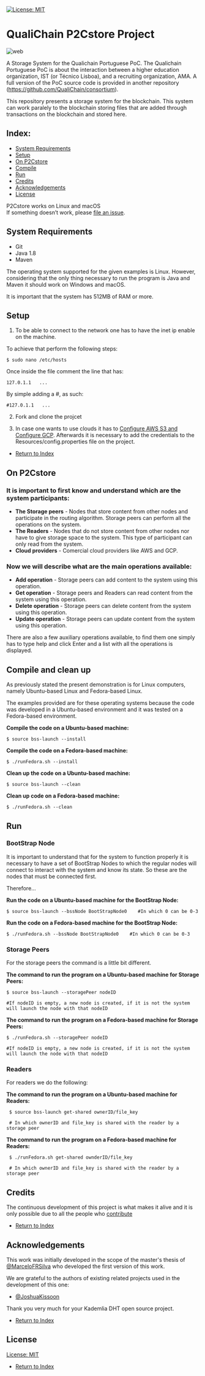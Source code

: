 [![License: MIT](https://img.shields.io/badge/License-MIT-green.svg)](https://opensource.org/licenses/MIT)

# QualiChain P2Cstore Project

![web][logo]

[logo]: https://web.ist.utl.pt/~ist180970/assets/img/qualichain-logo.png
A Storage System for the Qualichain Portuguese PoC. The Qualichain Portuguese PoC is about the interaction between a higher education organization, IST (or Técnico Lisboa), and a recruiting organization, AMA. A full version of the PoC source code is provided in another repository (https://github.com/QualiChain/consortium). 

This repository presents a storage system for the blockchain. This system can work paralely to the blockchain storing files that are added through transactions on the blockchain and stored here.

## Index:
- [System Requirements](#system-requirements)
- [Setup](#setup)
- [On P2Cstore](#on-p2cstore)
- [Compile](#compile)
- [Run](#run)
- [Credits](#credits)
- [Acknowledgements](#acknowledgements)
- [License](#license)

P2Cstore works on Linux and macOS<br>
If something doesn’t work, please [file an issue](https://github.com/QualiChain/P2Cstore/issues/new).<br>

## System Requirements
* Git
* Java 1.8
* Maven

The operating system supported for the given examples is Linux. However, considering that the only thing necessary to run the program is Java and Maven it should work on Windows and macOS.

It is important that the system has 512MB of RAM or more.

## Setup

1. To be able to connect to the network one has to have the inet ip enable on the machine.

To achieve that perform the following steps:

    $ sudo nano /etc/hosts
    
Once inside the file comment the line that has:

    127.0.1.1   ...
    
By simple adding a #, as such:

    #127.0.1.1   ...    

2. Fork and clone the projcet

3. In case one wants to use clouds it has to [Configure AWS S3 and Configure GCP](https://github.com/QualiChain/P2Cstore/blob/master/Auxiliar-P2Cstore-Setup.md). Afterwards it is necessary to add the credentials to the Resources/config.properties file on the project.

* [Return to Index](#index)

## On P2Cstore

### It is important to first know and understand which are the system participants:

* **The Storage peers** - Nodes that store content from other nodes and participate in the routing algorithm. Storage peers can perform all the operations on the system.
* **The Readers** - Nodes that do not store content from other nodes nor have to give storage space to the system. This type of participant can only read from the system.
* **Cloud providers** - Comercial cloud providers like AWS and GCP.

### Now we will describe what are the main operations available:

* **Add operation** - Storage peers can add content to the system using this operation.
* **Get operation** - Storage peers and Readers can read content from the system using this operation.
* **Delete operation** - Storage peers can delete content from the system using this operation.
* **Update operation** - Storage peers can update content from the system using this operation.

There are also a few auxiliary operations available, to find them one simply has to type help and click Enter and a list with all the operations is displayed.

## Compile and clean up

As previously stated the present demonstration is for Linux computers, namely Ubuntu-based Linux and Fedora-based Linux.

The examples provided are for these operating systems because the code was developed in a Ubuntu-based environment and it was tested on a Fedora-based environment.

**Compile the code on a Ubuntu-based machine:**

    $ source bss-launch --install

**Compile the code on a Fedora-based machine:**

    $ ./runFedora.sh --install
    
**Clean up the code on a Ubuntu-based machine:**

    $ source bss-launch --clean

**Clean up code on a Fedora-based machine:**

    $ ./runFedora.sh --clean    

## Run

### BootStrap Node

It is important to understand that for the system to function properly it is necessary to have a set of BootStrap Nodes to which the regular nodes will connect to interact with the system and know its state. So these are the nodes that must be connected first.

Therefore...

**Run the code on a Ubuntu-based machine for the BootStrap Node:**
 
    $ source bss-launch --bssNode BootStrapNode0    #In which 0 can be 0-3

**Run the code on a Fedora-based machine for the BootStrap Node:**

    $ ./runFedora.sh --bssNode BootStrapNode0    #In which 0 can be 0-3

### Storage Peers

For the storage peers the command is a little bit different.

**The command to run the program on a Ubuntu-based machine for Storage Peers:**

    $ source bss-launch --storagePeer nodeID  
    
    #If nodeID is empty, a new node is created, if it is not the system will launch the node with that nodeID

**The command to run the program on a Fedora-based machine for Storage Peers:**
    
    $ ./runFedora.sh --storagePeer nodeID  
    
    #If nodeID is empty, a new node is created, if it is not the system will launch the node with that nodeID

### Readers 

For readers we do the following:

**The command to run the program on a Ubuntu-based machine for Readers:**

     $ source bss-launch get-shared ownerID/file_key
     
     # In which ownerID and file_key is shared with the reader by a storage peer

**The command to run the program on a Fedora-based machine for Readers:**

     $ ./runFedora.sh get-shared ownderID/file_key
     
     # In which ownerID and file_key is shared with the reader by a storage peer


## Credits

The continuous development of this project is what makes it alive and it is only  possible due to all the people who [contribute](https://github.com/QualiChain/P2Cstore/graphs/contributors)<br>

* [Return to Index](#index)

## Acknowledgements

This work was initially developed in the scope of the master's thesis of [@MarceloFRSilva](https://github.com/MarceloFRSilva) who developed the first version of this work.

We are grateful to the authors of existing related projects used in the development of this one:

- [@JoshuaKissoon](https://github.com/JoshuaKissoon)

Thank you very much for your Kademlia DHT open source project.

* [Return to Index](#index)

## License

[License: MIT](https://github.com/QualiChain/P2Cstore/blob/master/LICENSE.md)

* [Return to Index](#index)
